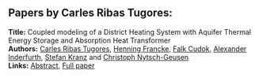 <h2>Papers by Carles Ribas Tugores:</h2>
<p>
<b>Title:</b> Coupled modeling of a District Heating System with Aquifer Thermal Energy Storage and Absorption Heat Transformer<br />
<b>Authors:</b> <a href="../authors/author_255.html">Carles Ribas Tugores</a>, <a href="../authors/author_88.html">Henning Francke</a>, <a href="../authors/author_59.html">Falk Cudok</a>, <a href="../authors/author_145.html">Alexander Inderfurth</a>, <a href="../authors/author_167.html">Stefan Kranz</a> and <a href="../authors/author_216.html">Christoph Nytsch-Geusen</a><br />
<b>Links:</b> <a href="../abstracts/abstract_21.pdf">Abstract</a>, <a href="../submissions/ecp15118197_RibastugoresFranckeCudokInderfurthKranzNytschgeusen.pdf">Full paper</a>
</p>